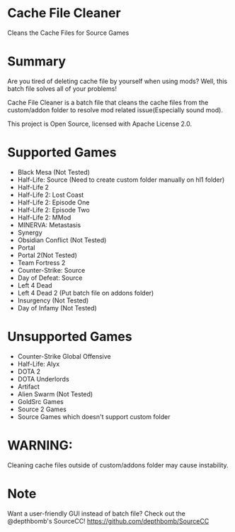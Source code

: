 # Cache File Cleaner
Cleans the Cache Files for Source Games

# Summary
Are you tired of deleting cache file by yourself when using mods? Well, this batch file solves all of your problems!

Cache File Cleaner is a batch file that cleans the cache files from the custom/addon folder to resolve mod related issue(Especially sound mod).

This project is Open Source, licensed with Apache License 2.0.

# Supported Games
* Black Mesa (Not Tested)
* Half-Life: Source (Need to create custom folder manually on hl1 folder)
* Half-Life 2
* Half-Life 2: Lost Coast
* Half-Life 2: Episode One
* Half-Life 2: Episode Two
* Half-Life 2: MMod
* MINERVA: Metastasis
* Synergy
* Obsidian Conflict (Not Tested)
* Portal
* Portal 2(Not Tested)
* Team Fortress 2
* Counter-Strike: Source
* Day of Defeat: Source
* Left 4 Dead
* Left 4 Dead 2 (Put batch file on addons folder)
* Insurgency (Not Tested)
* Day of Infamy (Not Tested)

# Unsupported Games
* Counter-Strike Global Offensive
* Half-Life: Alyx
* DOTA 2
* DOTA Underlords
* Artifact
* Alien Swarm (Not Tested)
* GoldSrc Games
* Source 2 Games
* Source Games which doesn't support custom folder
 
# WARNING:
Cleaning cache files outside of custom/addons folder may cause instability.

# Note
Want a user-friendly GUI instead of batch file? Check out the @depthbomb's SourceCC!
https://github.com/depthbomb/SourceCC

